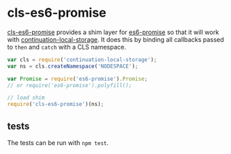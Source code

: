# cls-es6-promise

[cls-es6-promise][] provides a shim layer for [es6-promise][] so that it
will work with [continuation-local-storage][]. It does this by binding
all callbacks passed to `then` and `catch` with a CLS namespace.

```js
var cls = require('continuation-local-storage');
var ns = cls.createNamespace('NODESPACE');

var Promise = require('es6-promise').Promise;
// or require('es6-promise').polyfill();

// load shim
require('cls-es6-promise')(ns);
```

## tests

The tests can be run with `npm test`.

 [cls-es6-promise]: https://www.npmjs.com/package/cls-es6-promise
 [es6-promise]: https://www.npmjs.com/package/es6-promise
 [continuation-local-storage]: https://www.npmjs.com/package/continuation-local-storage
